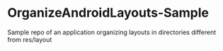 # OrganizeAndroidLayouts-Sample
Sample repo of an application organizing layouts in directories different from res/layout
